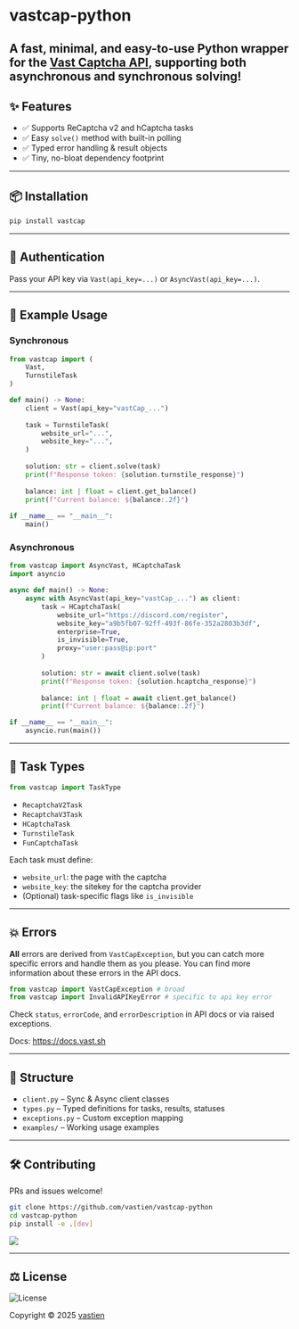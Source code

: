 # vastcap-python

**A fast, minimal, and easy-to-use Python wrapper for the [Vast Captcha API](https://captcha.vast.sh), supporting both asynchronous and synchronous solving!**
---

## ✨ Features

- ✅ Supports ReCaptcha v2 and hCaptcha tasks
- ✅ Easy `solve()` method with built-in polling
- ✅ Typed error handling & result objects
- ✅ Tiny, no-bloat dependency footprint

---

## 📦 Installation

```bash
pip install vastcap
````

---

## 🔐 Authentication

Pass your API key via `Vast(api_key=...)` or `AsyncVast(api_key=...)`.

---

## 🧪 Example Usage

### Synchronous

```python
from vastcap import (
    Vast,
    TurnstileTask
)

def main() -> None:
    client = Vast(api_key="vastCap_...")
    
    task = TurnstileTask(
        website_url="...",
        website_key="...",
    )
    
    solution: str = client.solve(task)
    print(f"Response token: {solution.turnstile_response}")
    
    balance: int | float = client.get_balance()
    print(f"Current balance: ${balance:.2f}")
  
if __name__ == "__main__":
    main()
```

### Asynchronous

```python
from vastcap import AsyncVast, HCaptchaTask
import asyncio

async def main() -> None:
    async with AsyncVast(api_key="vastCap_...") as client:
        task = HCaptchaTask(
            website_url="https://discord.com/register",
            website_key="a9b5fb07-92ff-493f-86fe-352a2803b3df",
            enterprise=True,
            is_invisible=True,
            proxy="user:pass@ip:port"
        )
    
        solution: str = await client.solve(task)
        print(f"Response token: {solution.hcaptcha_response}")
    
        balance: int | float = await client.get_balance()
        print(f"Current balance: ${balance:.2f}")

if __name__ == "__main__":
    asyncio.run(main())
```

---

## 🧩 Task Types

```python
from vastcap import TaskType
```

* `RecaptchaV2Task`
* `RecaptchaV3Task`
* `HCaptchaTask`
* `TurnstileTask`
* `FunCaptchaTask`

Each task must define:

* `website_url`: the page with the captcha
* `website_key`: the sitekey for the captcha provider
* (Optional) task-specific flags like `is_invisible`

---

## 💥 Errors

**All** errors are derived from `VastCapException`, but you can catch more specific errors and handle them as you please. You can find more information about these errors in the API docs.

```python
from vastcap import VastCapException # broad
from vastcap import InvalidAPIKeyError # specific to api key error
```

Check `status`, `errorCode`, and `errorDescription` in API docs or via raised exceptions.

Docs: https://docs.vast.sh

---

## 🧱 Structure

* `client.py` – Sync & Async client classes
* `types.py` – Typed definitions for tasks, results, statuses
* `exceptions.py` – Custom exception mapping
* `examples/` – Working usage examples

---

## 🛠️ Contributing

PRs and issues welcome!

```bash
git clone https://github.com/vastien/vastcap-python
cd vastcap-python
pip install -e .[dev]
```

<a href="https://github.com/vastien/vastcap-python/graphs/contributors">
  <img src="https://contrib.rocks/image?repo=vastien/vastcap-python&preview=true&max=&columns=" />
</a>

---

## ⚖ License

![License](https://img.shields.io/badge/License-MIT-blue.svg)

Copyright © 2025 [vastien](https://github.com/vastien)
